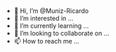 - 👋 Hi, I’m @Muniz-Ricardo
- 👀 I’m interested in ...
- 🌱 I’m currently learning ...
- 💞️ I’m looking to collaborate on ...
- 📫 How to reach me ...

<!---
Muniz-Ricardo/Muniz-Ricardo is a ✨ special ✨ repository because its `README.md` (this file) appears on your GitHub profile.
You can click the Preview link to take a look at your changes.
--->
